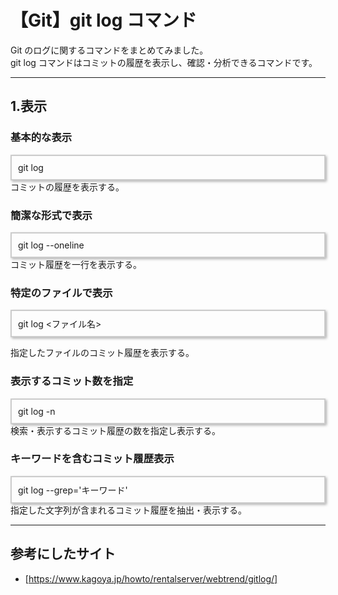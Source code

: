 # 【Git】git log コマンド

Git のログに関するコマンドをまとめてみました。<br>
git log コマンドはコミットの履歴を表示し、確認・分析できるコマンドです。

---

## 1.表示

### 基本的な表示

<div style="border: 2px solid #ccc; padding: 10px; box-shadow: 2px 2px 4px rgba(0,0,0,0.3);">
git log
</div>
コミットの履歴を表示する。

### 簡潔な形式で表示

<div style="border: 2px solid #ccc; padding: 10px; box-shadow: 2px 2px 4px rgba(0,0,0,0.3);">
git log --oneline
</div>
コミット履歴を一行を表示する。

### 特定のファイルで表示

<div style="border: 2px solid #ccc; padding: 10px; box-shadow: 2px 2px 4px rgba(0,0,0,0.3);">
git log <ファイル名>
</div>

指定したファイルのコミット履歴を表示する。

### 表示するコミット数を指定

<div style="border: 2px solid #ccc; padding: 10px; box-shadow: 2px 2px 4px rgba(0,0,0,0.3);">
git log -n
</div>
検索・表示するコミット履歴の数を指定し表示する。

### キーワードを含むコミット履歴表示

<div style="border: 2px solid #ccc; padding: 10px; box-shadow: 2px 2px 4px rgba(0,0,0,0.3);">
git log --grep='キーワード'
</div>
指定した文字列が含まれるコミット履歴を抽出・表示する。

---

## 参考にしたサイト

- [https://www.kagoya.jp/howto/rentalserver/webtrend/gitlog/]
